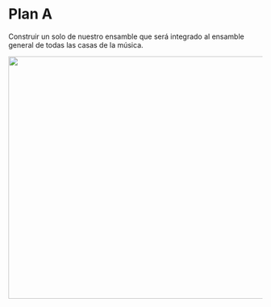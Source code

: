 # Plan A
Construir un solo de nuestro ensamble que será integrado al ensamble general de todas las casas de la música.

<img src="https://raw.githubusercontent.com/son0p/casaDeLaMusicaElectronica/master/imagenes/soloCasasDeLaMusicaElectronica.jpg" width="640" height="480">
